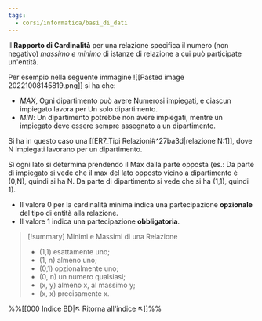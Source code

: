 ```yaml
---
tags:
  - corsi/informatica/basi_di_dati
---
```

Il **Rapporto di Cardinalità** per una relazione specifica il numero (non negativo) *massimo e minimo* di istanze di relazione a cui può participate un'entità.

Per esempio nella seguente immagine ![[Pasted image 20221008145819.png]] si ha che:
- *MAX*, Ogni dipartimento può avere Numerosi impiegati, e ciascun impiegato lavora per Un solo dipartimento.
- *MIN*: Un dipartimento potrebbe non avere impiegati, mentre un impiegato deve essere sempre assegnato a un dipartimento.

Si ha in questo caso una [[ER7_Tipi Relazioni#^27ba3d|relazione N:1]], dove N impiegati lavorano per un dipartimento.

Si ogni lato si determina prendendo il Max dalla parte opposta (es.: Da parte di impiegato si vede che il max del lato opposto vicino a dipartimento è (0,N), quindi si ha N. Da parte di dipartimento si vede che si ha (1,1), quindi 1).

- Il valore 0 per la cardinalità minima indica una partecipazione **opzionale** del tipo di entità alla relazione.
- Il valore 1 indica una partecipazione **obbligatoria**.

> [!summary] Minimi e Massimi di una Relazione
>- (1,1) esattamente uno;  
>- (1, n) almeno uno;  
>- (0,1) opzionalmente uno;  
>- (0, n) un numero qualsiasi;  
>- (x, y) almeno x, al massimo y;  
>- (x, x) precisamente x.


%%[[000 Indice BD|↖ Ritorna all'indice ↖]]%%